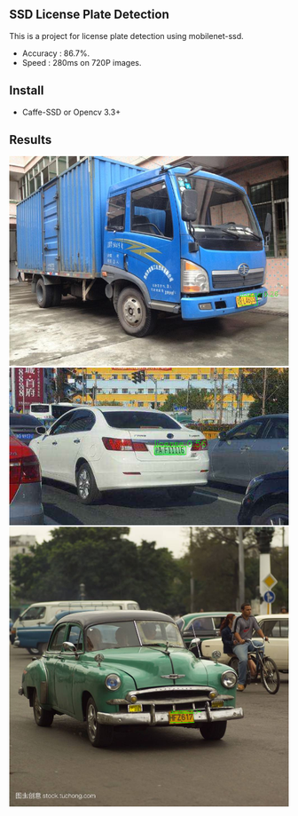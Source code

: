 ## SSD License Plate Detection
This is a project for license plate detection using mobilenet-ssd.
- Accuracy : 86.7%.
- Speed : 280ms on 720P images.

## Install
- Caffe-SSD or Opencv 3.3+

## Results
![](images/2.png)
![](images/4.png)
![](images/5.png)
